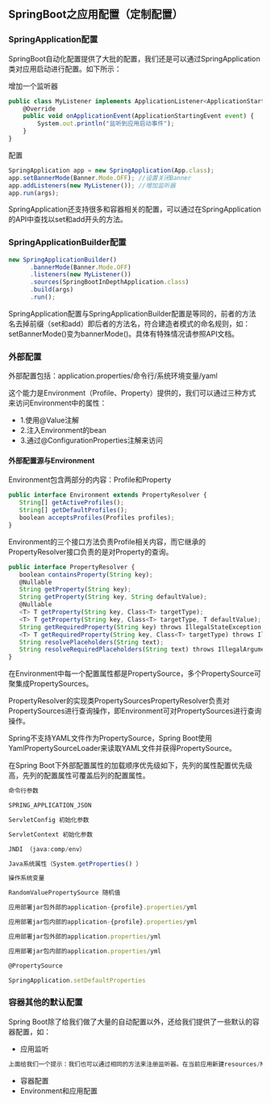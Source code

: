 ## SpringBoot之应用配置（定制配置）

### SpringApplication配置
SpringBoot自动化配置提供了大批的配置，我们还是可以通过SpringApplication类对应用启动进行配置。如下所示：

增加一个监听器
```js
public class MyListener implements ApplicationListener<ApplicationStartingEvent> {
    @Override
    public void onApplicationEvent(ApplicationStartingEvent event) {
        System.out.println("监听到应用启动事件");
    }
}
```
配置
```js
SpringApplication app = new SpringApplication(App.class);
app.setBannerMode(Banner.Mode.OFF); //设置关闭Banner
app.addListeners(new MyListener()); //增加监听器
app.run(args);
```
SpringApplication还支持很多和容器相关的配置，可以通过在SpringApplication的API中查找以set和add开头的方法。

### SpringApplicationBuilder配置

```js
new SpringApplicationBuilder()
      .bannerMode(Banner.Mode.OFF)
  	  .listeners(new MyListener())
      .sources(SpringBootInDepthApplication.class)
      .build(args)
      .run();
```
SpringApplication配置与SpringApplicationBuilder配置是等同的，前者的方法名去掉前缀（set和add）即后者的方法名，符合建造者模式的命名规则，如：setBannerMode()变为bannerMode()。具体有特殊情况请参照API文档。

### 外部配置
外部配置包括：application.properties/命令行/系统环境变量/yaml

这个能力是Environment（Profile、Property）提供的，我们可以通过三种方式来访问Environment中的属性：

- 1.使用@Value注解
- 2.注入Environment的bean
- 3.通过@ConfigurationProperties注解来访问

#### 外部配置源与Environment

Environment包含两部分的内容：Profile和Property
```js
public interface Environment extends PropertyResolver {
   String[] getActiveProfiles();
   String[] getDefaultProfiles();
   boolean acceptsProfiles(Profiles profiles);
}
```
Environment的三个接口方法负责Profile相关内容，而它继承的PropertyResolver接口负责的是对Property的查询。

```js
public interface PropertyResolver {
   boolean containsProperty(String key);
   @Nullable
   String getProperty(String key);
   String getProperty(String key, String defaultValue);
   @Nullable
   <T> T getProperty(String key, Class<T> targetType);
   <T> T getProperty(String key, Class<T> targetType, T defaultValue);
   String getRequiredProperty(String key) throws IllegalStateException;
   <T> T getRequiredProperty(String key, Class<T> targetType) throws IllegalStateException;
   String resolvePlaceholders(String text);
   String resolveRequiredPlaceholders(String text) throws IllegalArgumentException;
}
```
在Environment中每一个配置属性都是PropertySource，多个PropertySource可聚集成PropertySources。

PropertyResolver的实现类PropertySourcesPropertyResolver负责对PropertySources进行查询操作，即Environment可对PropertySources进行查询操作。

Spring不支持YAML文件作为PropertySource，Spring Boot使用YamlPropertySourceLoader来读取YAML文件并获得PropertySource。

在Spring Boot下外部配置属性的加载顺序优先级如下，先列的属性配置优先级高，先列的配置属性可覆盖后列的配置属性。

```js
命令行参数

SPRING_APPLICATION_JSON

ServletConfig 初始化参数

ServletContext 初始化参数

JNDI （java:comp/env）

Java系统属性（System.getProperties() ）

操作系统变量

RandomValuePropertySource 随机值

应用部署jar包外部的application-{profile}.properties/yml

应用部署jar包内部的application-{profile}.properties/yml

应用部署jar包外部的application.properties/yml

应用部署jar包内部的application.properties/yml

@PropertySource

SpringApplication.setDefaultProperties
```

### 容器其他的默认配置
Spring Boot除了给我们做了大量的自动配置以外，还给我们提供了一些默认的容器配置，如：

- 应用监听
```js
上面给我们一个提示：我们也可以通过相同的方法来注册监听器。在当前应用新建resources/META-INF/spring.factories文件，内容加上：
```
- 容器配置
- Environment和应用配置

    